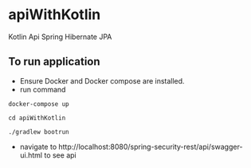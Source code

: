 # apiWithKotlin
Kotlin Api Spring Hibernate JPA

## To run application
* Ensure Docker and Docker compose are installed. 
* run command 
```
docker-compose up
```
```
cd apiWithKotlin
```
```
./gradlew bootrun
```
* navigate to http://localhost:8080/spring-security-rest/api/swagger-ui.html to see api

